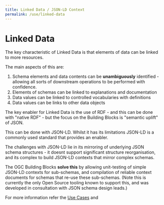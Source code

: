 ```yaml
---
title: Linked Data / JSON-LD Context
permalink: /use/linked-data
---
```


# Linked Data 

The key characteristic of Linked Data is that elements of data can be linked to more resources.

The main aspects of this are:

1. Schema elements and data contents can be **unambiguously** identified - allowing all sorts of downstream operations to be performed with confidence.
2. Elements of schemas can be linked to explanations and documentation
3. Data values can be linked to controlled vocabularies with definitions
4. Data values can be links to other data objects

The key enabler for Linked Data is the use of RDF - and this can be done with "native RDF" - but the focus on the Building Blocks is "semantic uplift" of JSON.

This can be done with JSON-LD. Whilst it has its limitations JSON-LD is a commonly used standard that provides an enabler.

The challenges with JSON-LD lie in its mirroring of underlying JSON schema structures - it doesnt support significant structure reorganisation, and its complex to build JSON-LD contexts that mirror complex schemas.

The OGC Building Blocks **solve this** by allowing unit-testing of simple JSON-LD contexts for sub-schemas, and compilation of reliable context documents for schemas that re-use these sub-schemas.
(Note this is currently the only Open Source tooling known to support this, and was developed in consultation with JSON schema design leads.)

For more information refer the [Use Cases](/usecases/usecases) and 

